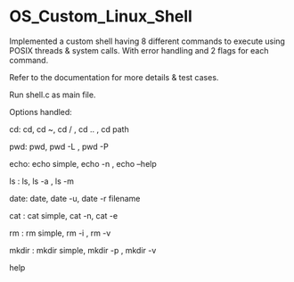 # OS_Custom_Linux_Shell
Implemented a custom shell having 8 different commands to execute using POSIX threads &amp; system calls. With error handling and 2 flags for each command.

Refer to the documentation for more details & test cases.

Run shell.c as main file.

Options handled:

cd: cd, cd ~, cd / , cd .. , cd path

pwd: pwd, pwd -L , pwd -P

echo: echo simple, echo -n , echo –help

ls : ls, ls -a , ls -m

date: date, date -u, date -r filename

cat : cat simple, cat -n, cat -e

rm : rm simple, rm -i , rm -v

mkdir : mkdir simple, mkdir -p , mkdir -v

help



